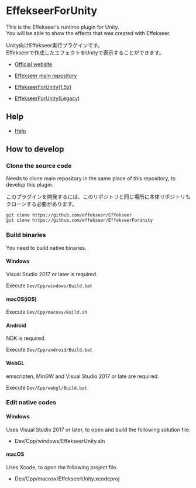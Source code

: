 ﻿# EffekseerForUnity

This is the Effekseer's runtime plugin for Unity.  
You will be able to show the effects that was created with Effekseer.  

Unity向けEffekseer実行プラグインです。  
Effekseerで作成したエフェクトをUnityで表示することができます。

- [Official website](http://effekseer.github.io)

- [Effekseer main repository](https://github.com/effekseer/Effekseer)

- [EffekseerForUnity(1.5x)](https://github.com/effekseer/EffekseerForUnity/tree/15x)

- [EffekseerForUnity(Legacy)](https://github.com/effekseer/EffekseerForUnity/tree/legacy)

## Help

- [Help](https://effekseer.github.io/Help_Unity/index.html)

## How to develop

### Clone the source code

Needs to clone main repository in the same place of this repository, to develop this plugin.

このプラグインを開発するには、このリポジトリと同じ場所に本体リポジトリもクローンする必要があります。

```
git clone https://github.com/effekseer/Effekseer
git clone https://github.com/effekseer/EffekseerForUnity
```

### Build binaries

You need to build native binaries.

#### Windows

Visual Studio 2017 or later is required.

Execute ``` Dev/Cpp/windows/Build.bat ```

#### macOS(iOS)

Execute ``` Dev/Cpp/macosx/Build.sh ```

#### Android

NDK is required.

Execute ``` Dev/Cpp/android/Build.bat ```

#### WebGL

emscripten, MinGW and Visual Studio 2017 or late are required.

Execute ``` Dev/Cpp/webgl/Build.bat ```

### Edit native codes

#### Windows

Uses Visual Studio 2017 or later, to open and build the following solution file.

- Dev/Cpp/windows/EffekseerUnity.sln

#### macOS

Uses Xcode, to open the following project file.

- Dev/Cpp/macosx/EffekseerUnity.xcodeproj

